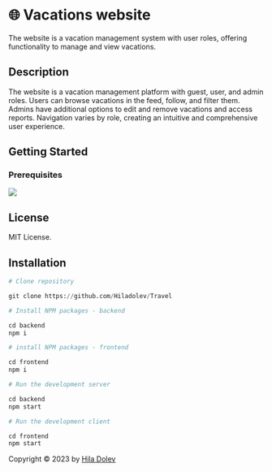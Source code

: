 # :globe_with_meridians: Vacations website

The website is a vacation management system with user roles, offering functionality to manage and view vacations.

## Description

The website is a vacation management platform with guest, user, and admin roles. Users can browse vacations in the feed, follow, and filter them. Admins have additional options to edit and remove vacations and access reports. Navigation varies by role, creating an intuitive and comprehensive user experience.

## Getting Started

### Prerequisites

<p>
    <img src="https://skillicons.dev/icons?i=react,js,nodejs,docker,express,ts" />
</p>

## License

MIT License.

## Installation

```python
# Clone repository

git clone https://github.com/Hiladolev/Travel

# Install NPM packages - backend

cd backend
npm i

# install NPM packages - frontend

cd frontend
npm i

# Run the development server

cd backend
npm start

# Run the development client

cd frontend
npm start
```

Copyright © 2023 by <a href="https://github.com/Hiladolev" target="_blank">Hila Dolev</a>
